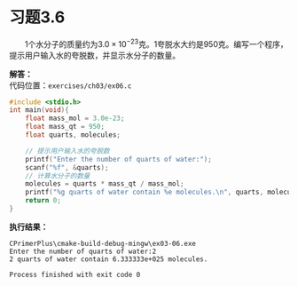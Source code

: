 # 习题3.6

&emsp;&emsp;1个水分子的质量约为$3.0 \times 10^{-23}$克。1夸脱水大约是950克。编写一个程序，提示用户输入水的夸脱数，并显示水分子的数量。

**解答：**  
代码位置：`exercises/ch03/ex06.c`
```c
#include <stdio.h>
int main(void){
    float mass_mol = 3.0e-23;
    float mass_qt = 950;
    float quarts, molecules;

    // 提示用户输入水的夸脱数
    printf("Enter the number of quarts of water:");
    scanf("%f", &quarts);
    // 计算水分子的数量
    molecules = quarts * mass_qt / mass_mol;
    printf("%g quarts of water contain %e molecules.\n", quarts, molecules);
    return 0;
}
```

**执行结果：**
```
CPrimerPlus\cmake-build-debug-mingw\ex03-06.exe
Enter the number of quarts of water:2
2 quarts of water contain 6.333333e+025 molecules.

Process finished with exit code 0
```